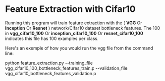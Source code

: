 # Feature Extraction with Cifar10

Running this program will train feature extraction with the ( **VGG** Or **Inception** Or **Resnet** ) network/Cifar10 dataset bottleneck features. 
The 100 in **vgg_cifar10_100** Or **inception_cifar10_100** Or **resnet_cifar10_100**  indicates this file has 100 examples per class.

Here's an exemple of how you would run the vgg file from the command line:

python feature_extraction.py --training_file vgg_cifar10_100_bottleneck_features_train.p --validation_file vgg_cifar10_bottleneck_features_validation.p
